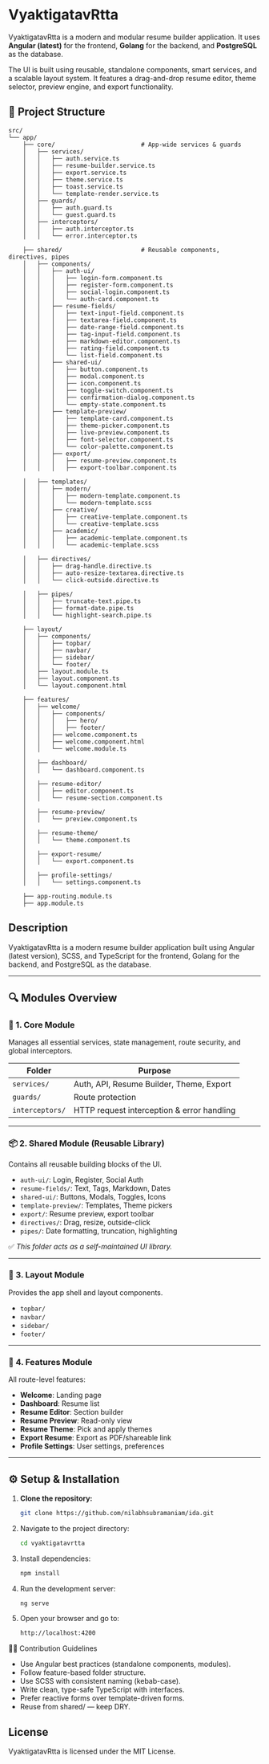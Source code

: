 # VyaktigatavRtta
VyaktigatavRtta is a modern and modular resume builder application. It uses **Angular (latest)** for the frontend, **Golang** for the backend, and **PostgreSQL** as the database.

The UI is built using reusable, standalone components, smart services, and a scalable layout system. It features a drag-and-drop resume editor, theme selector, preview engine, and export functionality.

## 📁 Project Structure

```
src/
└── app/
    ├── core/                        # App-wide services & guards
    │   ├── services/
    │   │   ├── auth.service.ts
    │   │   ├── resume-builder.service.ts
    │   │   ├── export.service.ts
    │   │   ├── theme.service.ts
    │   │   ├── toast.service.ts
    │   │   └── template-render.service.ts
    │   ├── guards/
    │   │   ├── auth.guard.ts
    │   │   └── guest.guard.ts
    │   ├── interceptors/
    │   │   ├── auth.interceptor.ts
    │   │   └── error.interceptor.ts

    ├── shared/                      # Reusable components, directives, pipes
    │   ├── components/
    │   │   ├── auth-ui/
    │   │   │   ├── login-form.component.ts
    │   │   │   ├── register-form.component.ts
    │   │   │   ├── social-login.component.ts
    │   │   │   └── auth-card.component.ts
    │   │   ├── resume-fields/
    │   │   │   ├── text-input-field.component.ts
    │   │   │   ├── textarea-field.component.ts
    │   │   │   ├── date-range-field.component.ts
    │   │   │   ├── tag-input-field.component.ts
    │   │   │   ├── markdown-editor.component.ts
    │   │   │   ├── rating-field.component.ts
    │   │   │   └── list-field.component.ts
    │   │   ├── shared-ui/
    │   │   │   ├── button.component.ts
    │   │   │   ├── modal.component.ts
    │   │   │   ├── icon.component.ts
    │   │   │   ├── toggle-switch.component.ts
    │   │   │   ├── confirmation-dialog.component.ts
    │   │   │   └── empty-state.component.ts
    │   │   ├── template-preview/
    │   │   │   ├── template-card.component.ts
    │   │   │   ├── theme-picker.component.ts
    │   │   │   ├── live-preview.component.ts
    │   │   │   ├── font-selector.component.ts
    │   │   │   └── color-palette.component.ts
    │   │   ├── export/
    │   │   │   ├── resume-preview.component.ts
    │   │   │   ├── export-toolbar.component.ts

    │   ├── templates/
    │   │   ├── modern/
    │   │   │   ├── modern-template.component.ts
    │   │   │   └── modern-template.scss
    │   │   ├── creative/
    │   │   │   ├── creative-template.component.ts
    │   │   │   └── creative-template.scss
    │   │   ├── academic/
    │   │   │   ├── academic-template.component.ts
    │   │   │   └── academic-template.scss

    │   ├── directives/
    │   │   ├── drag-handle.directive.ts
    │   │   ├── auto-resize-textarea.directive.ts
    │   │   └── click-outside.directive.ts

    │   ├── pipes/
    │   │   ├── truncate-text.pipe.ts
    │   │   ├── format-date.pipe.ts
    │   │   └── highlight-search.pipe.ts

    ├── layout/
    │   ├── components/
    │   │   ├── topbar/
    │   │   ├── navbar/
    │   │   ├── sidebar/
    │   │   └── footer/
    │   ├── layout.module.ts
    │   ├── layout.component.ts
    │   └── layout.component.html

    ├── features/
    │   ├── welcome/
    │   │   ├── components/
    │   │   │   ├── hero/
    │   │   │   ├── footer/
    │   │   ├── welcome.component.ts
    │   │   ├── welcome.component.html
    │   │   └── welcome.module.ts
    │
    │   ├── dashboard/
    │   │   └── dashboard.component.ts
    │
    │   ├── resume-editor/
    │   │   ├── editor.component.ts
    │   │   └── resume-section.component.ts
    │
    │   ├── resume-preview/
    │   │   └── preview.component.ts
    │
    │   ├── resume-theme/
    │   │   └── theme.component.ts
    │
    │   ├── export-resume/
    │   │   └── export.component.ts
    │
    │   ├── profile-settings/
    │   │   └── settings.component.ts

    ├── app-routing.module.ts
    ├── app.module.ts

```

## Description
VyaktigatavRtta is a modern resume builder application built using Angular (latest version), SCSS, and TypeScript for the frontend, Golang for the backend, and PostgreSQL as the database.


---

## 🔍 Modules Overview

### 🧠 1. Core Module
Manages all essential services, state management, route security, and global interceptors.

| Folder        | Purpose                                      |
|---------------|----------------------------------------------|
| `services/`   | Auth, API, Resume Builder, Theme, Export     |
| `guards/`     | Route protection                            |
| `interceptors/` | HTTP request interception & error handling |

---

### 📦 2. Shared Module (Reusable Library)
Contains all reusable building blocks of the UI.

- `auth-ui/`: Login, Register, Social Auth
- `resume-fields/`: Text, Tags, Markdown, Dates
- `shared-ui/`: Buttons, Modals, Toggles, Icons
- `template-preview/`: Templates, Theme pickers
- `export/`: Resume preview, export toolbar
- `directives/`: Drag, resize, outside-click
- `pipes/`: Date formatting, truncation, highlighting

✅ *This folder acts as a self-maintained UI library.*

---

### 🧱 3. Layout Module
Provides the app shell and layout components.

- `topbar/`
- `navbar/`
- `sidebar/`
- `footer/`

---

### 🚀 4. Features Module
All route-level features:

- **Welcome**: Landing page
- **Dashboard**: Resume list
- **Resume Editor**: Section builder
- **Resume Preview**: Read-only view
- **Resume Theme**: Pick and apply themes
- **Export Resume**: Export as PDF/shareable link
- **Profile Settings**: User settings, preferences

---

## ⚙️ Setup & Installation

1. **Clone the repository:**
   ```sh
   git clone https://github.com/nilabhsubramaniam/ida.git

2. Navigate to the project directory:
   ```sh
   cd vyaktigatavrtta
   ```
3. Install dependencies:
   ```sh
   npm install
   ```
4. Run the development server:
   ```sh
   ng serve
   ```
5. Open your browser and go to:
   ```sh
   http://localhost:4200
   ```

🧑‍💻 Contribution Guidelines

-   Use Angular best practices (standalone components, modules).
-   Follow feature-based folder structure.
-   Use SCSS with consistent naming (kebab-case).
-   Write clean, type-safe TypeScript with interfaces.
-   Prefer reactive forms over template-driven forms.
-   Reuse from shared/ — keep DRY.

## License
VyaktigatavRtta is licensed under the MIT License.

